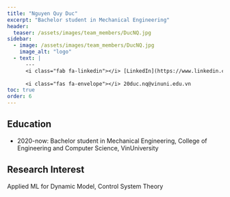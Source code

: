 ```yaml
---
title: "Nguyen Quy Duc"
excerpt: "Bachelor student in Mechanical Engineering"
header:
  teaser: /assets/images/team_members/DucNQ.jpg
sidebar:
  - image: /assets/images/team_members/DucNQ.jpg
    image_alt: "logo"
  - text: |
      ---
      <i class="fab fa-linkedin"></i> [LinkedIn](https://www.linkedin.com/in/duc-nguyen-225b98183/)
      
      <i class="fas fa-envelope"></i> 20duc.nq@vinuni.edu.vn
toc: true
order: 6
---
```


## Education
- 2020-now: Bachelor student in Mechanical Engineering,
  College of Engineering and Computer Science, VinUniversity

## Research Interest
Applied ML for Dynamic Model, Control System Theory
